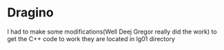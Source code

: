 # Dragino

I had to make some modifications(Well Deej Gregor really did the work) to get the C++ code to work they are located in lg01 directory

